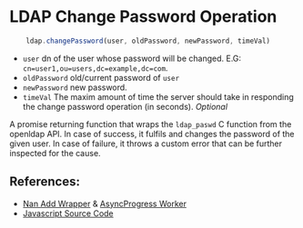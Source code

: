 # LDAP Change Password Operation

```javascript
    ldap.changePassword(user, oldPassword, newPassword, timeVal)
```

* `user` dn of the user whose password will be changed. E.G: `cn=user1,ou=users,dc=example,dc=com`.
* `oldPassword` old/current password of `user`
* `newPassword` new password.
* `timeVal` The maxim amount of time the server should take in responding the change password operation (in seconds). _Optional_


A promise returning function that wraps the `ldap_paswd` C function from the openldap API. In case of success, it fulfils and changes the password of the given user. In case of failure, it throws a custom error that can be further inspected for the cause.


## References:

* [Nan Add Wrapper](../../src/binding.cc) & [AsyncProgress Worker](../../src/ldap_changePassword_progress.cc)
* [Javascript Source Code](../../libs/ldap_async_wrap.js)
